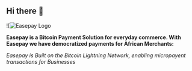 ## Hi there 👋

![![Easepay Logo](https://user-images.githubusercontent.com/54026531/233501578-e39d0ea1-62ff-48fa-8e87-f2161f84b82b.png)



<!--

🙋‍♀️ A short introduction - what is your organization all about?
🌈 Contribution guidelines - how can the community get involved?
👩‍💻 Useful resources - where can the community find your docs? Is there anything else the community should know?
🍿 Fun facts - what does your team eat for breakfast?
🧙 Remember, you can do mighty things with the power of [Markdown](https://docs.github.com/github/writing-on-github/getting-started-with-writing-and-formatting-on-github/basic-writing-and-formatting-syntax)
-->

**Easepay is a Bitcoin Payment Solution for everyday commerce. With Easepay we have democratized payments for African Merchants:**

*Easepay is Built on the Bitcoin Lightning Network, enabling micropayent transactions for Businesses*
